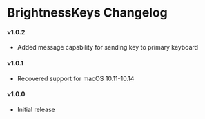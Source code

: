 BrightnessKeys Changelog
======================================

#### v1.0.2
- Added message capability for sending key to primary keyboard

#### v1.0.1
- Recovered support for macOS 10.11-10.14

#### v1.0.0
- Initial release
